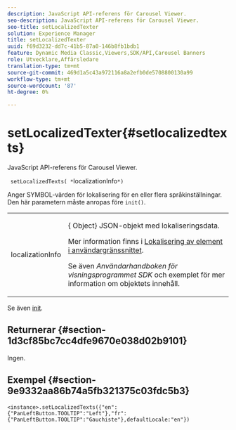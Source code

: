 ```yaml
---
description: JavaScript API-referens för Carousel Viewer.
seo-description: JavaScript API-referens för Carousel Viewer.
seo-title: setLocalizedTexter
solution: Experience Manager
title: setLocalizedTexter
uuid: f69d3232-dd7c-41b5-87a0-146b8fb1bdb1
feature: Dynamic Media Classic,Viewers,SDK/API,Carousel Banners
role: Utvecklare,Affärsledare
translation-type: tm+mt
source-git-commit: 469d1a5c43a972116a8a2efb0de5708800130a99
workflow-type: tm+mt
source-wordcount: '87'
ht-degree: 0%

---
```



# setLocalizedTexter{#setlocalizedtexts}

JavaScript API-referens för Carousel Viewer.

` setLocalizedTexts( *`localizationInfo`*)`

Anger SYMBOL-värden för lokalisering för en eller flera språkinställningar. Den här parametern måste anropas före `init()`.

<table id="table_896DFF34A68A403DB93A6D597461A573"> 
 <tbody> 
  <tr> 
   <td colname="col1"> <p> <span class="codeph"> <span class="varname"> localizationInfo</span> </span> </p> </td> 
   <td colname="col2"> <p> {<span class="codeph"> Object</span>} JSON-objekt med lokaliseringsdata. </p> <p>Mer information finns i <a href="../../../c-html5-aem-asset-viewers/c-html5-aem-carousel/c-html5-aem-carousel-localization.md" format="dita" scope="local"> Lokalisering av element i användargränssnittet</a>. </p> <p>Se även <i>Användarhandboken för visningsprogrammet SDK</i> och exemplet för mer information om objektets innehåll. </p> </td> 
  </tr> 
 </tbody> 
</table>

Se även [init](../../../c-html5-aem-asset-viewers/c-html5-aem-carousel/c-html5-aem-carousel-javascriptapiref/r-html5-aem-carousel-javascriptapiref-init.md#reference-aee94dd92a28410784f7a1792e28683b).

## Returnerar {#section-1d3cf85bc7cc4dfe9670e038d02b9101}

Ingen.

## Exempel {#section-9e9332aa86b74a5fb321375c03fdc5b3}

```
<instance>.setLocalizedTexts({"en":{"PanLeftButton.TOOLTIP":"Left"},"fr":{"PanLeftButton.TOOLTIP":"Gauchiste"},defaultLocale:"en"})
```

